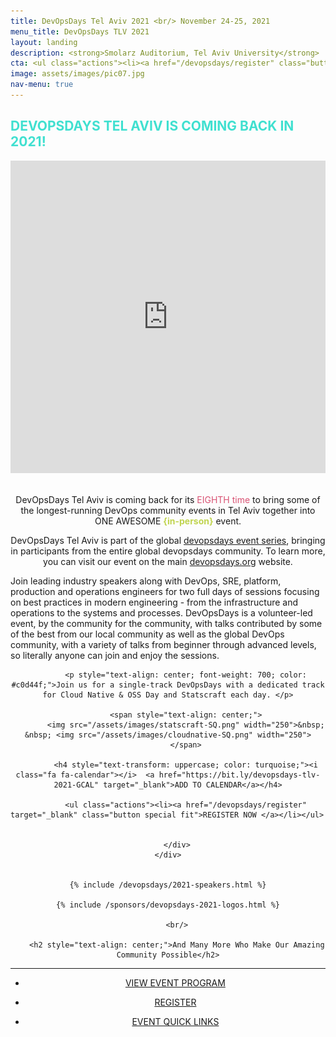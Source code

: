 ```yaml
---
title: DevOpsDays Tel Aviv 2021 <br/> November 24-25, 2021
menu_title: DevOpsDays TLV 2021
layout: landing
description: <strong>Smolarz Auditorium, Tel Aviv University</strong>
cta: <ul class="actions"><li><a href="/devopsdays/register" class="button special fit">REGISTER NOW </a></li></ul> <ul class="actions"><li><a href="/devopsdays-quicklinks" class="button fit"> EVENT QUICK LINKS</a></li></ul> 
image: assets/images/pic07.jpg
nav-menu: true
---
```


<!-- Main -->
<div id="main">

<!-- One -->
<div class="inner">
    <div class="row">
    <h2 style="text-transform: uppercase; color: turquoise;">DEVOPSDAYS tel aviv is COMING BACK in 2021!</h2>
        <div class="box" style="width: 100%; text-align: center;">
            <iframe width="100%" height="500" src="https://www.youtube.com/embed/i6w-rAmg84w" title="YouTube video player" frameborder="0" allow="accelerometer; autoplay; clipboard-write; encrypted-media; gyroscope; picture-in-picture" allowfullscreen></iframe>
            <br/>
            <br/>
            <p>DevOpsDays Tel Aviv is coming back for its <span style="color: #d95374;">EIGHTH time</span> to bring some of the longest-running DevOps community events in Tel Aviv together into ONE AWESOME <span style="font-weight: 700; color: #c0d44f;">{in-person}</span> event.</p>
            <p>DevOpsDays Tel Aviv is part of the global <a href="https://devopsdays.org/" target="_blank">devopsdays event series</a>, bringing in participants from the entire global devopsdays community.  To learn more, you can visit our event on the main <a href="https://devopsdays.org/events/2021-tel-aviv/welcome/" target="_blank">devopsdays.org</a> website.</p>
            <p style="text-align: left; ">Join leading industry speakers along with DevOps, SRE, platform, production and operations engineers for two full days of sessions focusing on best practices in modern  engineering - from the infrastructure and operations to the systems and processes. DevOpsDays is a volunteer-led event, by the community for the community, with talks contributed by some of the best from our local community as well as the global DevOps community, with a variety of talks from beginner through advanced levels, so literally anyone can join and enjoy the sessions.</p>

            <p style="text-align: center; font-weight: 700; color: #c0d44f;">Join us for a single-track DevOpsDays with a dedicated track for Cloud Native & OSS Day and Statscraft each day. </p>

            <span style="text-align: center;">
            <img src="/assets/images/statscraft-SQ.png" width="250">&nbsp; &nbsp; <img src="/assets/images/cloudnative-SQ.png" width="250">
            </span>

            <h4 style="text-transform: uppercase; color: turquoise;"><i class="fa fa-calendar"></i>  <a href="https://bit.ly/devopsdays-tlv-2021-GCAL" target="_blank">ADD TO CALENDAR</a></h4>

            <ul class="actions"><li><a href="/devopsdays/register" target="_blank" class="button special fit">REGISTER NOW </a></li></ul> 


        </div>
    </div>

  
    {% include /devopsdays/2021-speakers.html %}
        
    {% include /sponsors/devopsdays-2021-logos.html %}

        <br/>

        <h2 style="text-align: center;">And Many More Who Make Our Amazing Community Possible</h2>

<hr class="major">

 <div class="row" style="text-align: center;">
            <div class="4u"><ul class="actions"><li><a href="/devopsdays/agenda-2021" class="button fit"> <i class="fa fa-cog" style="color: red;"></i>VIEW EVENT PROGRAM</a></li></ul></div>
            <div class="4u"><ul class="actions"><li><a href="/devopsdays/register" class="button fit"> <i class="fa fa-cog" style="color: orange;"></i> REGISTER</a></li></ul></div>
            <div class="4u"><ul class="actions"><li><a href="/devopsdays-quicklinks" class="button fit"> <i class="fa fa-cog" style="color: #c0d44f;"></i> EVENT QUICK LINKS</a></li></ul></div>
</div>











  
	
